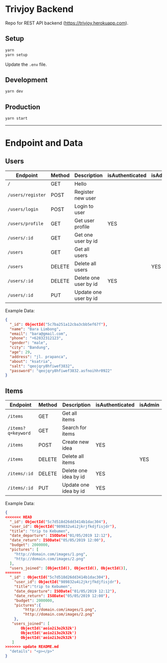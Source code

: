 # Trivjoy Backend

Repo for REST API backend (https://trivjoy.herokuapp.com).

## Setup

```sh
yarn
yarn setup
```

Update the `.env` file.

## Development

```sh
yarn dev
```

## Production

```sh
yarn start
```

---

# Endpoint and Data

## Users

| Endpoint          | Method | Description           | isAuthenticated | isAdmin |
| ----------------- | ------ | --------------------- | --------------- | ------- |
| `/`               | GET    | Hello                 |                 |         |
| `/users/register` | POST   | Register new user     |                 |         |
| `/users/login`    | POST   | Login to user         |                 |         |
| `/users/profile`  | GET    | Get user profile      | YES             |         |
| `/users/:id`      | GET    | Get one user by id    |                 |         |
| `/users`          | GET    | Get all users         |                 |         |
| `/users`          | DELETE | Delete all users      |                 | YES     |
| `/users/:id`      | DELETE | Delete one user by id | YES             |         |
| `/users/:id`      | PUT    | Update one user by id |                 |         |

Example Data:

```json
{
  "_id": ObjectId("5c7ba251a12cba3cbb5ef67f"),
  "name": "Bara Limbong",
  "email": "bara@gmail.com",
  "phone": "+62832312123",
  "gender": "male",
  "city": "Bandung",
  "age": 29,
  "address": "jl. prapanca",
  "about": "ksatria",
  "salt": "qeojqry8hfiwef3832",
  "password": "qeojqry8hfiwef3832.asfnoihhr0922"
}
```

## Items

| Endpoint           | Method | Description           | isAuthenticated | isAdmin |
| ------------------ | ------ | --------------------- | --------------- | ------- |
| `/items`           | GET    | Get all items         |                 |         |
| `/items?q=keyword` | GET    | Search for items      |                 |         |
| `/items`           | POST   | Create new idea       | YES             |         |
| `/items`           | DELETE | Delete all items      |                 | YES     |
| `/items/:id`       | DELETE | Delete one idea by id | YES             |         |
| `/items/:id`       | PUT    | Update one idea by id | YES             |         |

Example Data:

```json
{
<<<<<<< HEAD
  "_id": ObjectId("5c7d518d26dd3414b1dac304"),
  "user_id": ObjectId("989832u4i2jkrjfkdjfisjdr"),
  "title": "trip to Kebumen",
  "date_departure": ISODate("01/05/2019 12:12"),
  "date_return": ISODate("05/05/2019 12:00"),
  "budget": 2000000,
  "pictures": [
    "http://domain.com/images/1.png",
    "http://domain.com/images/2.png"
  ],
  "users_joined": [ObjectId(), ObjectId(), ObjectId()],
=======
  "_id" : ObjectId("5c7d518d26dd3414b1dac304"),
    "user_id": ObjectId("989832u4i2jkrjfkdjfisjdr"),
    "title":"trip to Kebumen",
    "date_departure": ISODate("01/05/2019 12:12"),
    "date_return": ISODate("05/05/2019 12:00"),
    "budget": 2000000,
    "pictures":{
        "http://domain.com/images/1.png",
        "http://domain.com/images/2.png"
    },
   "users_joined": [
       ObjectId('aoio2i3o2k32k')
       ObjectId('aoio2i3o2k32k')
       ObjectId('aoio2i3o2k32k')
   ]
>>>>>>> update README.md
  "details": "<p></p>"
}
```
